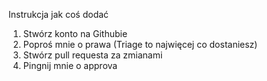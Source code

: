 Instrukcja jak coś dodać
1. Stwórz konto na Githubie
2. Poproś mnie o prawa (Triage to najwięcej co dostaniesz)
3. Stwórz pull requesta za zmianami
4. Pingnij mnie o approva